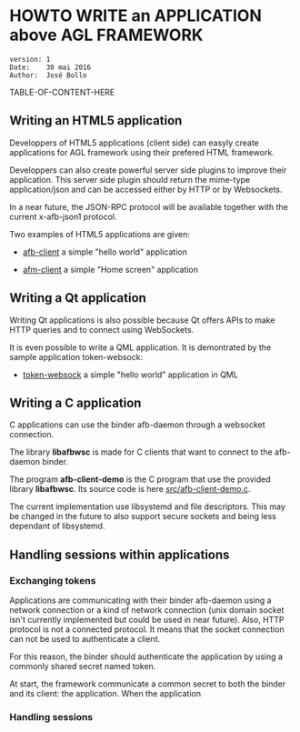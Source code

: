 HOWTO WRITE an APPLICATION above AGL FRAMEWORK
==============================================
    version: 1
    Date:    30 mai 2016
    Author:  José Bollo

TABLE-OF-CONTENT-HERE

Writing an HTML5 application
----------------------------

Developpers of HTML5 applications (client side) can easyly create
applications for AGL framework using their prefered
HTML framework.

Developpers can also create powerful server side plugins to improve
their application. This server side plugin should return the mime-type
application/json and can be accessed either by HTTP or by Websockets.

In a near future, the JSON-RPC protocol will be available together
with the current x-afb-json1 protocol.

Two examples of HTML5 applications are given:

- [afb-client](https://github.com/iotbzh/afb-client) a simple "hello world" application

- [afm-client](https://github.com/iotbzh/afm-client) a simple "Home screen" application

Writing a Qt application
------------------------

Writing Qt applications is also possible because Qt offers APIs to
make HTTP queries and to connect using WebSockets.

It is even possible to write a QML application.
It is demontrated by the sample application token-websock:

- [token-websock](https://github.com/iotbzh/afb-daemon/blob/master/test/token-websock.qml) 
a simple "hello world" application in QML

Writing a C application
-----------------------

C applications can use the binder afb-daemon through a websocket connection.

The library **libafbwsc** is made for C clients that want
to connect to the afb-daemon binder.

The program **afb-client-demo** is the C program that use
the provided library **libafbwsc**.
Its source code is here
[src/afb-client-demo.c](https://github.com/iotbzh/afb-daemon/blob/master/src/afb-client-demo.c).

The current implementation use libsystemd and file descriptors.
This may be changed in the future to also support secure sockets
and being less dependant of libsystemd.

Handling sessions within applications
-------------------------------------

### Exchanging tokens

Applications are communicating with their binder afb-daemon using
a network connection or a kind of network connection (unix domain
socket isn't currently implemented but could be used in near future).
Also, HTTP protocol is not a connected protocol. It means that
the socket connection can not be used to authenticate a client.

For this reason, the binder should authenticate the application
by using a commonly shared secret named token.

At start, the framework communicate a common secret to both the binder
and its client: the application. When the application 

### Handling sessions


